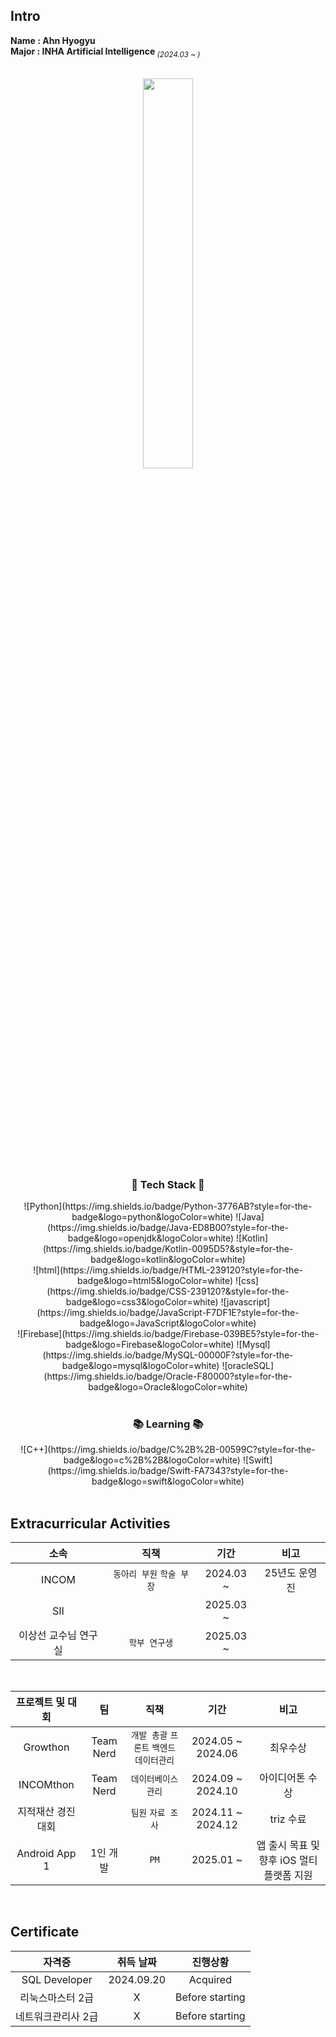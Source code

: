 ## Intro
<strong>Name : Ahn Hyogyu</strong><br>
<strong>Major : INHA Artificial Intelligence</strong><sub><i> (2024.03 ~ )</i></sub>

<br>

<div align="center" style="margin-bottom:200px">
  <img width=40% align="center" src="https://banner.codetree.ai/v1/banner/hyogyu4981" />
</div>

<h3 align="center">🌟 Tech Stack 🌟</h3>
<div align="center">
  ![Python](https://img.shields.io/badge/Python-3776AB?style=for-the-badge&logo=python&logoColor=white)
  ![Java](https://img.shields.io/badge/Java-ED8B00?style=for-the-badge&logo=openjdk&logoColor=white)
  ![Kotlin](https://img.shields.io/badge/Kotlin-0095D5?&style=for-the-badge&logo=kotlin&logoColor=white)
</div>
<div align="center">
  ![html](https://img.shields.io/badge/HTML-239120?style=for-the-badge&logo=html5&logoColor=white)
  ![css](https://img.shields.io/badge/CSS-239120?&style=for-the-badge&logo=css3&logoColor=white)
  ![javascript](https://img.shields.io/badge/JavaScript-F7DF1E?style=for-the-badge&logo=JavaScript&logoColor=white)
</div>
<div align="center">
  ![Firebase](https://img.shields.io/badge/Firebase-039BE5?style=for-the-badge&logo=Firebase&logoColor=white)
  ![Mysql](https://img.shields.io/badge/MySQL-00000F?style=for-the-badge&logo=mysql&logoColor=white)
  ![oracleSQL](https://img.shields.io/badge/Oracle-F80000?style=for-the-badge&logo=Oracle&logoColor=white)
</div>

<br>

<h3 align="center">📚 Learning 📚</h3>
<div align="center">
  ![C++](https://img.shields.io/badge/C%2B%2B-00599C?style=for-the-badge&logo=c%2B%2B&logoColor=white)
  ![Swift](https://img.shields.io/badge/Swift-FA7343?style=for-the-badge&logo=swift&logoColor=white)
</div>

<br>

## Extracurricular Activities
|소속|직책|기간|비고|
|:---:|:---:|:---:|:---:|
|INCOM|`동아리 부원` `학술 부장`|2024.03 ~ |25년도 운영진|
|SII||2025.03 ~||
|이상선 교수님 연구실|`학부 연구생`|2025.03 ~||

<br>

|프로젝트 및 대회|팀|직책|기간|비고|
|:---:|:---:|:---:|:---:|:---:|
|Growthon|Team Nerd|`개발 총괄` `프론트` `백엔드` `데이터관리`|2024.05 ~ 2024.06|최우수상|
|INCOMthon|Team Nerd|`데이터베이스 관리`|2024.09 ~ 2024.10|아이디어톤 수상|
|지적재산 경진대회||`팀원` `자료 조사`|2024.11 ~ 2024.12|triz 수료|
|Android App 1|1인 개발|`PM`|2025.01 ~|앱 출시 목표 및 향후 iOS 멀티플랫폼 지원|

<br>

## Certificate
|자격증|취득 날짜|진행상황|
|:---:|:---:|:---:|
|SQL Developer|2024.09.20|Acquired|
|리눅스마스터 2급|X|Before starting|
|네트워크관리사 2급|X|Before starting|
